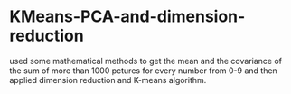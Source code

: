 # KMeans-PCA-and-dimension-reduction
used some mathematical methods to get the mean and the covariance of the sum of more than 1000 pctures for every number from 0-9 and then applied dimension reduction and K-means algorithm.
